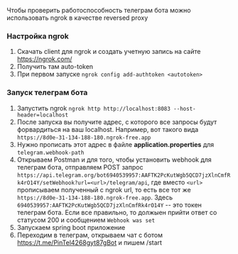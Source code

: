 Чтобы проверить работоспособность телеграм бота можно использовать ngrok в качестве reversed proxy
### Настройка ngrok
1. Скачать client для ngrok и создать учетную запись на сайте https://ngrok.com/
2. Получить там auto-token
3. При первом запуске `ngrok config add-authtoken <autotoken>`

### Запуск телеграм бота
1. Запустить ngrok `ngrok http http://localhost:8083 --host-header=localhost`
2. После запуска вы получите адрес, с которого все запросы будут форвардиться на ваш localhost. Например, вот такого вида `https://8d0e-31-134-188-180.ngrok-free.app`
3. Нужно прописать этот адрес в файле **application.properties** для `telegram.webhook-path`
4. Открываем Postman и для того, чтобы установить webhook для телеграм бота, отправляем POST запрос `https://api.telegram.org/bot6940539957:AAFTK2PcKutWgb5QCD7jzXlnCmfRk4rO14Y/setWebhook?url=<url>/telegram/api`, где вместо `<url>` прописываем полученный с ngrok url, то есть все тот же `https://8d0e-31-134-188-180.ngrok-free.app`. Здесь `6940539957:AAFTK2PcKutWgb5QCD7jzXlnCmfRk4rO14Y` -- это токен телеграм бота. Если все правильно, то должыен прийти ответ со статусом 200 и сообщением `Webhook was set`
5. Запускаем spring boot приложение
6. Переходим в телеграм, открываем чат с ботом https://t.me/PinTel4268gyt87gBot и пишем /start
